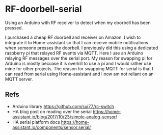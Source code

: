 # RF-doorbell-serial
Using an Arduino with RF receiver to detect when my doorbell has been pressed.

I purchased a cheap RF doorbell and receiver on Amazon. I wish to integrate it to Home-assistant so that I can receive mobile notifications when someone presses the doorbell. I previously did this using a dedicated raspberry pi that relayed RF events via MQTT. Here I use an Arduino relaying RF messages over the serial port. My reason for swapping pi for Arduino is mostly becuase it is overkill to use a pi and I would rather use mine for other projects. The reason for swapping MQTT for serial is that I can read from serial using Home-assistant and I now am not reliant on an MQTT server.

## Refs
* Arduino library https://github.com/sui77/rc-switch
* HA blog post on reading over the serial https://home-assistant.io/blog/2017/10/23/simple-analog-sensor/
* HA serial platform docs https://home-assistant.io/components/sensor.serial/
